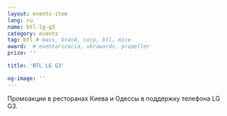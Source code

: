 ```yaml
---
layout: events-item
lang: ru
name: btl-lg-g3
category: events
tag: btl # mass, brand, corp, btl, mice
award:  # eventarizacia, ukrawards, propeller
prize: ''

title: 'BTL LG G3'

og-image: ''
---
```


Промоакции в ресторанах Киева и Одессы в поддержку телефона LG G3.
